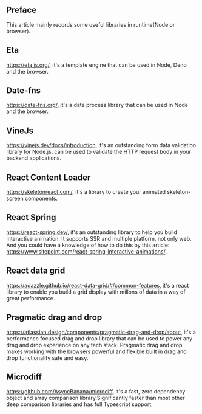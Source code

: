 ## Preface

This article mainly records some useful libraries in runtime(Node or browser).

## Eta

https://eta.js.org/, it's a template engine that can be used in Node, Deno and the browser.

## Date-fns

https://date-fns.org/, it's a date process library that can be used in Node and the browser.

## VineJs

https://vinejs.dev/docs/introduction, it's an outstanding form data validation library for Node.js, can be used to validate the HTTP request body in your backend applications.

## React Content Loader

https://skeletonreact.com/, it's a library to create your animated skeleton-screen components.

## React Spring

https://react-spring.dev/, it's an outstanding library to help you build interactive animation. It supports SSR and multiple platform, not only web. And you could have a knowledge of how to do this by this article: https://www.sitepoint.com/react-spring-interactive-animations/.

## React data grid

https://adazzle.github.io/react-data-grid/#/common-features, it's a react library to enable you build a grid display with millons of data in a way of great performance.

## Pragmatic drag and drop

https://atlassian.design/components/pragmatic-drag-and-drop/about, it's a performance focused drag and drop library that can be used to power any drag and drop experience on any tech stack. Pragmatic drag and drop makes working with the browsers powerful and flexible built in drag and drop functionality safe and easy.

## Microdiff

https://github.com/AsyncBanana/microdiff, it's a fast, zero dependency object and array comparison library.Significantly faster than most other deep comparison libraries and has full Typescript support.
